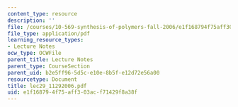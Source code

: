 ```yaml
---
content_type: resource
description: ''
file: /courses/10-569-synthesis-of-polymers-fall-2006/e1f168794f75aff303acf71429f8a38f_lec29_11292006.pdf
file_type: application/pdf
learning_resource_types:
- Lecture Notes
ocw_type: OCWFile
parent_title: Lecture Notes
parent_type: CourseSection
parent_uid: b2e5ff96-5d5c-e10e-8b5f-e12d72e56a00
resourcetype: Document
title: lec29_11292006.pdf
uid: e1f16879-4f75-aff3-03ac-f71429f8a38f
---
```

